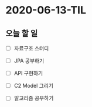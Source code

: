 # 2020-06-13-TIL

## 오늘 할 일

- [ ] 자료구조 스터디
- [ ] JPA 공부하기
- [ ] API 구현하기
- [ ] C2 Model 그리기
- [ ] 알고리즘 공부하기

